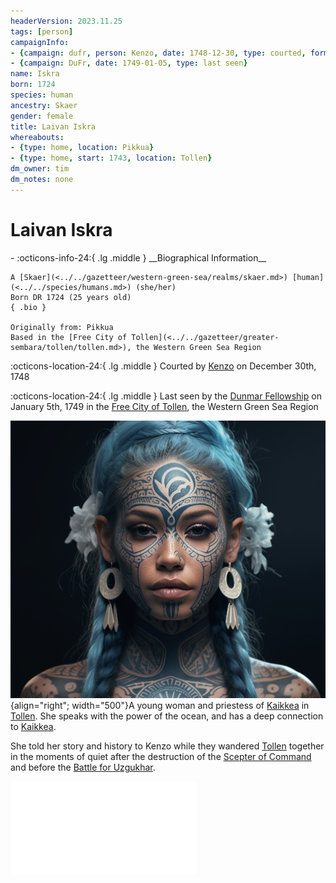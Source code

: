 ```yaml
---
headerVersion: 2023.11.25
tags: [person]
campaignInfo:
- {campaign: dufr, person: Kenzo, date: 1748-12-30, type: courted, format: '<met:U> by <person> on <target>'}
- {campaign: DuFr, date: 1749-01-05, type: last seen}
name: Iskra
born: 1724
species: human
ancestry: Skaer
gender: female
title: Laivan Iskra
whereabouts:
- {type: home, location: Pikkua}
- {type: home, start: 1743, location: Tollen}
dm_owner: tim
dm_notes: none
---
```

# Laivan Iskra
<div class="grid cards ext-narrow-margin ext-one-column" markdown>
- :octicons-info-24:{ .lg .middle } __Biographical Information__

    A [Skaer](<../../gazetteer/western-green-sea/realms/skaer.md>) [human](<../../species/humans.md>) (she/her)  
    Born DR 1724 (25 years old)  
    { .bio }

    Originally from: Pikkua
    Based in the [Free City of Tollen](<../../gazetteer/greater-sembara/tollen/tollen.md>), the Western Green Sea Region
</div>



:octicons-location-24:{ .lg .middle } Courted by [Kenzo](<../pcs/dunmar-fellowship/kenzo.md>) on December 30th, 1748  



:octicons-location-24:{ .lg .middle } Last seen by the [Dunmar Fellowship](<../pcs/dunmar-fellowship/dunmar-fellowship.md>) on January 5th, 1749 in the [Free City of Tollen](<../../gazetteer/greater-sembara/tollen/tollen.md>), the Western Green Sea Region  


![Laivan Iskra](../../assets/laivan-iskra.png){align="right"; width="500"}A young woman and priestess of [Kaikkea](<../../gods-and-religions/gods/incorporeal-gods/kaikkea.md>) in [Tollen](<../../gazetteer/greater-sembara/tollen/tollen.md>). She speaks with the power of the ocean, and has a deep connection to [Kaikkea](<../../gods-and-religions/gods/incorporeal-gods/kaikkea.md>).


She told her story and history to Kenzo while they wandered [Tollen](<../../gazetteer/greater-sembara/tollen/tollen.md>) together in the moments of quiet after the destruction of the [Scepter of Command](<../../things/artifacts-of-power/scepter-of-command.md>) and before the [Battle for Uzgukhar](<../../events/1700s/1749/battle-for-uzgukhar.md>). 



![Iskra's Story](<../../campaigns/dunmari-frontier-campaign/collected-stories/iskra-s-story.md>)

